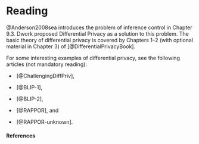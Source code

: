 # Reading

@Anderson2008sea introduces the problem of inference control in Chapter 9.3. 
Dwork proposed Differential Privacy as a solution to this problem. The basic 
theory of differential privacy is covered by Chapters 1–2
(with optional material in Chapter 3) of [@DifferentialPrivacyBook].

For some interesting examples of differential privacy, see the following 
articles (not mandatory reading):

-    [@ChallengingDiffPriv],

-    [@BLIP-1],

-    [@BLIP-2],

-    [@RAPPOR], and

-    [@RAPPOR-unknown].

#### References
